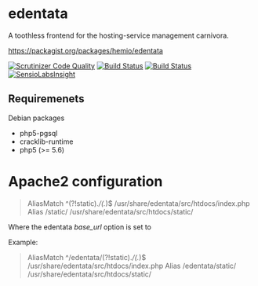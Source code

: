 edentata
========

A toothless frontend for the hosting-service management carnivora.

https://packagist.org/packages/hemio/edentata

[![Scrutinizer Code Quality](https://scrutinizer-ci.com/g/qua-bla/edentata/badges/quality-score.png?b=master)](https://scrutinizer-ci.com/g/qua-bla/edentata/?branch=master) [![Build Status](https://scrutinizer-ci.com/g/qua-bla/edentata/badges/build.png?b=master)](https://scrutinizer-ci.com/g/qua-bla/edentata/build-status/master) [![Build Status](https://travis-ci.org/qua-bla/edentata.svg?branch=master)](https://travis-ci.org/qua-bla/edentata) [![SensioLabsInsight](https://insight.sensiolabs.com/projects/beba6c45-ba42-42e5-bd99-b9cfadc0bd00/mini.png)](https://insight.sensiolabs.com/projects/beba6c45-ba42-42e5-bd99-b9cfadc0bd00)

## Requiremenets

Debian packages
- php5-pgsql
- cracklib-runtime
- php5 (>= 5.6)

# Apache2 configuration

> AliasMatch ^<base url>(?!static).*/(.*)$ /usr/share/edentata/src/htdocs/index.php
> Alias <base url>/static/ /usr/share/edentata/src/htdocs/static/

Where the edentata *base_url* option is set to *<base url>*

Example:

> AliasMatch ^/edentata/(?!static).*/(.*)$ /usr/share/edentata/src/htdocs/index.php
> Alias /edentata/static/ /usr/share/edentata/src/htdocs/static/

